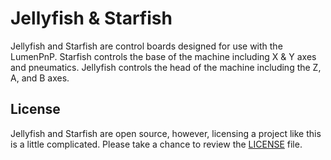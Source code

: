# Jellyfish & Starfish

Jellyfish and Starfish are control boards designed for use with the LumenPnP. Starfish controls the base of the machine including X & Y axes and pneumatics. Jellyfish controls the head of the machine including the Z, A, and B axes.

## License

Jellyfish and Starfish are open source, however, licensing a project like this is a little complicated. Please take a chance to review the [LICENSE](LICENSE.md) file.
